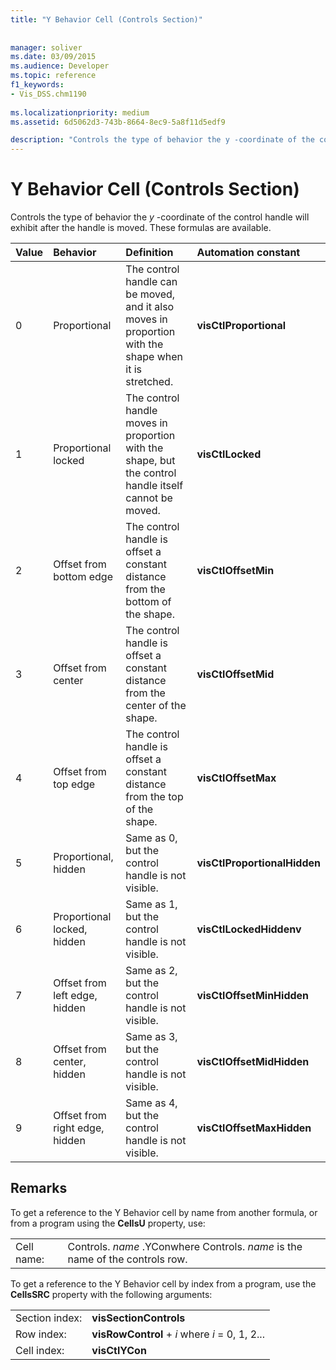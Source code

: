 ```yaml
---
title: "Y Behavior Cell (Controls Section)"
 
 
manager: soliver
ms.date: 03/09/2015
ms.audience: Developer
ms.topic: reference
f1_keywords:
- Vis_DSS.chm1190
 
ms.localizationpriority: medium
ms.assetid: 6d5062d3-743b-8664-8ec9-5a8f11d5edf9

description: "Controls the type of behavior the y -coordinate of the control handle will exhibit after the handle is moved. These formulas are available."
---
```


# Y Behavior Cell (Controls Section)

Controls the type of behavior the  *y*  -coordinate of the control handle will exhibit after the handle is moved. These formulas are available. 
  
|**Value**|**Behavior**|**Definition**|**Automation constant**|
|:-----|:-----|:-----|:-----|
| 0  <br/> | Proportional  <br/> | The control handle can be moved, and it also moves in proportion with the shape when it is stretched. |**visCtlProportional** <br/> |
| 1  <br/> | Proportional locked  <br/> | The control handle moves in proportion with the shape, but the control handle itself cannot be moved. |**visCtlLocked** <br/> |
| 2  <br/> | Offset from bottom edge  <br/> | The control handle is offset a constant distance from the bottom of the shape. |**visCtlOffsetMin** <br/> |
| 3  <br/> | Offset from center  <br/> | The control handle is offset a constant distance from the center of the shape. |**visCtlOffsetMid** <br/> |
| 4  <br/> | Offset from top edge  <br/> | The control handle is offset a constant distance from the top of the shape. |**visCtlOffsetMax** <br/> |
| 5  <br/> | Proportional, hidden  <br/> | Same as 0, but the control handle is not visible. |**visCtlProportionalHidden** <br/> |
| 6  <br/> | Proportional locked, hidden  <br/> | Same as 1, but the control handle is not visible. |**visCtlLockedHiddenv** <br/> |
| 7  <br/> | Offset from left edge, hidden  <br/> | Same as 2, but the control handle is not visible. |**visCtlOffsetMinHidden** <br/> |
| 8  <br/> | Offset from center, hidden  <br/> | Same as 3, but the control handle is not visible. |**visCtlOffsetMidHidden** <br/> |
| 9  <br/> | Offset from right edge, hidden  <br/> | Same as 4, but the control handle is not visible. |**visCtlOffsetMaxHidden** <br/> |
   
## Remarks

To get a reference to the Y Behavior cell by name from another formula, or from a program using the **CellsU** property, use: 
  
|||
|:-----|:-----|
| Cell name:  <br/> | Controls.  *name*  .YConwhere Controls.  *name*  is the name of the controls row. |
   
To get a reference to the Y Behavior cell by index from a program, use the **CellsSRC** property with the following arguments: 
  
|||
|:-----|:-----|
| Section index:  <br/> |**visSectionControls** <br/> |
| Row index:  <br/> |**visRowControl** +  *i*            where  *i*  = 0, 1, 2... |
| Cell index:  <br/> |**visCtlYCon** <br/> |
   

